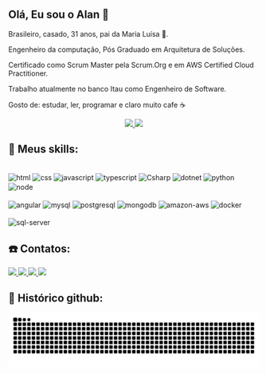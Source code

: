 ## Olá, Eu sou o Alan 👋
Brasileiro, casado, 31 anos, pai da Maria Luísa 👧.

Engenheiro da computação, Pós Graduado em Arquitetura de Soluções.

Certificado como Scrum Master pela Scrum.Org e em AWS Certified Cloud Practitioner.

Trabalho atualmente no banco Itau como Engenheiro de Software.

Gosto de: estudar, ler, programar e claro muito cafe ☕

<div align="center">
  <a href="https://github.com/alansiqma">
    <img height="130em" src="https://github-readme-stats-sigma-five.vercel.app/api?username=alansiqma&show_icons=true&theme=tokyonight&include_all_commits=true&count_private=true&hide=issues,contribs"/>
    <img height="130em" src="https://github-readme-stats-sigma-five.vercel.app/api/top-langs/?username=alansiqma&layout=compact&langs_count=7&theme=tokyonight"/> 
  </a>
</div>

## 🚀 Meus skills:
<div style="display: inline_block"><br>
  <img align="center" alt="html" src="https://img.shields.io/badge/html5-%23E34F26.svg?style=for-the-badge&logo=html5&logoColor=white">
  <img align="center" alt="css" src="https://img.shields.io/badge/css3-%231572B6.svg?style=for-the-badge&logo=css3&logoColor=white ">
  <img align="center" alt="javascript" src="https://img.shields.io/badge/javascript-%23323330.svg?style=for-the-badge&logo=javascript&logoColor=%23F7DF1Ev">
  <img align="center" alt="typescript" src="https://img.shields.io/badge/typescript-%23007ACC.svg?style=for-the-badge&logo=typescript&logoColor=white">
  <img align="center" alt="Csharp" src="https://img.shields.io/badge/c%23-%23239120.svg?style=for-the-badge&logo=c-sharp&logoColor=white "> 
  <img align="center" alt="dotnet" src="https://img.shields.io/badge/.NET-5C2D91?style=for-the-badge&logo=.net&logoColor=white"> 
  
  <img align="center" alt="python" src="https://img.shields.io/badge/Python-3776AB?style=for-the-badge&logo=python&logoColor=white"> 
  <img align="center" alt="node" src="https://img.shields.io/badge/Node.js-43853D?style=for-the-badge&logo=node.js&logoColor=white"> 
  <br><br>
  <img align="center" alt="angular" src="https://img.shields.io/badge/Angular-DD0031?style=for-the-badge&logo=angular&logoColor=white"> 
  <img align="center" alt="mysql" src="https://img.shields.io/badge/MySQL-00000F?style=for-the-badge&logo=mysql&logoColor=white"> 
  <img align="center" alt="postgresql" src="https://img.shields.io/badge/PostgreSQL-316192?style=for-the-badge&logo=postgresql&logoColor=white"> 
  <img align="center" alt="mongodb" src="https://img.shields.io/badge/MongoDB-4EA94B?style=for-the-badge&logo=mongodb&logoColor=white"> 
  <img align="center" alt="amazon-aws" src="https://img.shields.io/badge/Amazon_AWS-232F3E?style=for-the-badge&logo=amazon-aws&logoColor=white"> 
  <img align="center" alt="docker" src="https://img.shields.io/badge/Docker-2496ED?style=for-the-badge&logo=docker&logoColor=white"> 
  <br><br>
  <img align="center" alt="sql-server" src="https://img.shields.io/badge/Microsoft%20SQL%20Server-CC2927?style=for-the-badge&logo=microsoft%20sql%20server&logoColor=white"> 
</div>

</div>

## ☎️ Contatos:

<div> 
  <a href="https://instagram.com/alansiqma" target="_blank"><img src="https://img.shields.io/badge/-Instagram-%23E4405F?style=for-the-badge&logo=instagram&logoColor=white" target="_blank">
  </a>
 	<a href = "mailto:alansiqma@gmail.com">
    <img src="https://img.shields.io/badge/-Gmail-%23333?style=for-the-badge&logo=gmail&logoColor=white" target="_blank">
  </a>
  <a href="https://www.linkedin.com/in/alansiqma" target="_blank">
    <img src="https://img.shields.io/badge/-LinkedIn-%230077B5?style=for-the-badge&logo=linkedin&logoColor=white" target="_blank">
  </a>
  <a href="https://alansiqma.github.io/" target="_blank">
    <img src="https://img.shields.io/badge/Blogger-FF5722?style=for-the-badge&logo=blogger&logoColor=white" target="_blank">
  </a>
</div>

## 🐎 Histórico github:
![GitHub Snake Light](https://github.com/AlanSiqma/AlanSiqma/blob/output/github-snake.svg)

